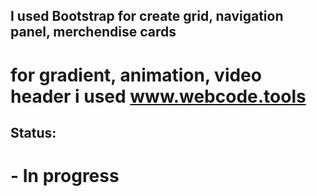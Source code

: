 ## I used Bootstrap for create grid, navigation panel, merchendise cards

# for gradient, animation, video header i used www.webcode.tools

## Status:
# - In progress